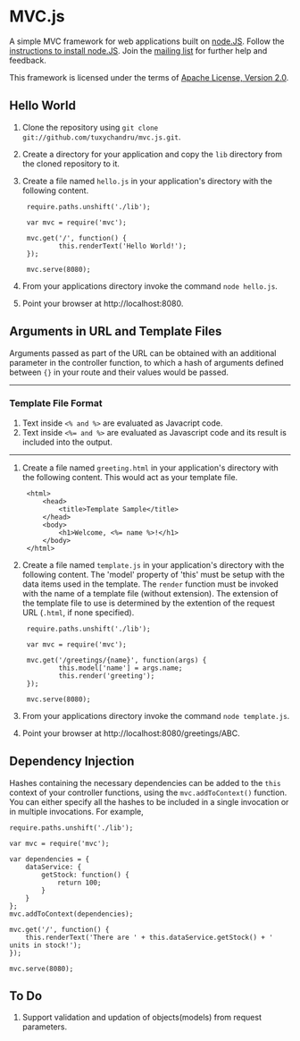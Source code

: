 MVC.js
======

A simple MVC framework for web applications built on [node.JS](http://nodejs.org/).  Follow the [instructions to install node.JS](http://nodejs.org/#download).  Join the [mailing list](http://groups.google.com/group/mvcjs) for further help and feedback.

This framework is licensed under the terms of [Apache License, Version 2.0](http://www.apache.org/licenses/LICENSE-2.0).

Hello World
-----------

1. Clone the repository using `git clone git://github.com/tuxychandru/mvc.js.git`.
2. Create a directory for your application and copy the `lib` directory from the cloned repository to it.
3. Create a file named `hello.js` in your application's directory with the following content.

        require.paths.unshift('./lib');

        var mvc = require('mvc');

        mvc.get('/', function() {
                this.renderText('Hello World!');
        });

        mvc.serve(8080);

4. From your applications directory invoke the command `node hello.js`.
5. Point your browser at http://localhost:8080.

Arguments in URL and Template Files
-----------------------------------

Arguments passed as part of the URL can be obtained with an additional parameter in the controller function, to which a hash of arguments defined between `{}` in your route and their values would be passed.

**********
### Template File Format

1. Text inside `<% and %>` are evaluated as Javacript code.
2. Text inside `<%= and %>` are evaluated as Javascript code and its result is included into the output.
***********

1. Create a file named `greeting.html` in your application's directory with the following content.  This would act as your template file.

        <html>
            <head>
                <title>Template Sample</title>
            </head>
            <body>
                <h1>Welcome, <%= name %>!</h1>
            </body>
        </html>

2. Create a file named `template.js` in your application's directory with the following content.  The 'model' property of 'this' must be setup with the data items used in the template.  The `render` function must be invoked with the name of a template file (without extension).  The extension of the template file to use is determined by the extention of the request URL (`.html`, if none specified).

        require.paths.unshift('./lib');

        var mvc = require('mvc');

        mvc.get('/greetings/{name}', function(args) {
                this.model['name'] = args.name;
                this.render('greeting');
        });

        mvc.serve(8080);

4. From your applications directory invoke the command `node template.js`.
5. Point your browser at http://localhost:8080/greetings/ABC.

Dependency Injection
--------------------

Hashes containing the necessary dependencies can be added to the `this` context of your controller functions, using the `mvc.addToContext()` function.  You can either specify all the hashes to be included in a single invocation or in multiple invocations.  For example,

    require.paths.unshift('./lib');

    var mvc = require('mvc');

    var dependencies = {
        dataService: {
            getStock: function() {
                return 100;
            }
        }
    };
    mvc.addToContext(dependencies);

    mvc.get('/', function() {
        this.renderText('There are ' + this.dataService.getStock() + ' units in stock!');
    });

    mvc.serve(8080);

To Do
-----

1. Support validation and updation of objects(models) from request parameters.
